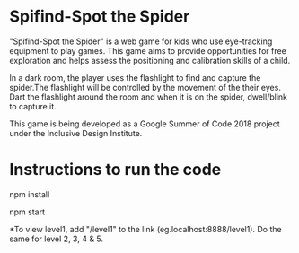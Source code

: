 # Spifind-Spot the Spider 

"Spifind-Spot the Spider" is a web game for kids who use eye-tracking equipment to play games. This game aims to provide opportunities for free exploration and helps assess the positioning and calibration skills of a child.

In a dark room, the player uses the flashlight to find and capture the spider.The flashlight will be controlled by the movement of the their eyes. Dart the flashlight around the room and when it is on the spider, dwell/blink to capture it.

This game is being developed as a Google Summer of Code 2018 project under the Inclusive Design Institute.


# Instructions to run the code

npm install

npm start 

*To view level1, add "/level1" to the link (eg.localhost:8888/level1). Do the same for level 2, 3, 4 & 5.



